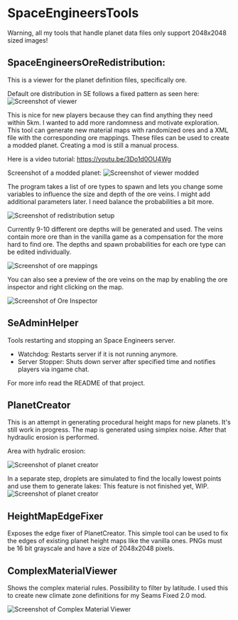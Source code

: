 # SpaceEngineersTools

Warning, all my tools that handle planet data files only support 2048x2048 sized images!

## SpaceEngineersOreRedistribution:
This is a viewer for the planet definition files, specifically ore.

Default ore distribution in SE follows a fixed pattern as seen here:
![Screenshot of viewer](Screenshots/SE_Ore.png)

This is nice for new players because they can find anything they need within 5km.
I wanted to add more randomness and motivate exploration. This tool can generate new material maps with randomized ores and a XML file with the corresponding ore mappings. These files can be used to create a modded planet. Creating a mod is still a manual process.

Here is a video tutorial:
https://youtu.be/3Do1d0OU4Wg

Screenshot of a modded planet:
![Screenshot of viewer modded](Screenshots/SE_Ore_Modded.png)

The program takes a list of ore types to spawn and lets you change some variables to influence the size and depth of the ore veins. I might add additional parameters later. I need balance the probabilities a bit more.

![Screenshot of redistribution setup](Screenshots/Redistribution_Setup.png)

Currently 9-10 different ore depths will be generated and used. The veins contain more ore than in the vanilla game as a compensation for the more hard to find ore. The depths and spawn probabilities for each ore type can be edited individually.

![Screenshot of ore mappings](Screenshots/OreMappings.png)

You can also see a preview of the ore veins on the map by enabling the ore inspector and right clicking on the map.

![Screenshot of Ore Inspector](Screenshots/Ore3D.png)

## SeAdminHelper

Tools restarting and stopping an Space Engineers server.

- Watchdog: Restarts server if it is not running anymore.
- Server Stopper: Shuts down server after specified time and notifies players via ingame chat.

For more info read the README of that project.

## PlanetCreator
This is an attempt in generating procedural height maps for new planets. It's still work in progress.
The map is generated using simplex noise. After that hydraulic erosion is performed.

Area with hydralic erosion:

![Screenshot of planet creator](Screenshots/PlanetGen.png)

In a separate step, droplets are simulated to find the locally lowest points and use them to generate lakes:
This feature is not finished yet, WIP.
![Screenshot of planet creator](Screenshots/LakeBedFinder.jpg)

## HeightMapEdgeFixer

Exposes the edge fixer of PlanetCreator. This simple tool can be used to fix the edges of existing planet height maps like the vanilla ones. PNGs must be 16 bit grayscale and have a size of 2048x2048 pixels.

## ComplexMaterialViewer

Shows the complex material rules. Possibility to filter by latitude. I used this to create new climate zone definitions for my Seams Fixed 2.0 mod.

![Screenshot of Complex Material Viewer](Screenshots/CpmplexMatView.png)
